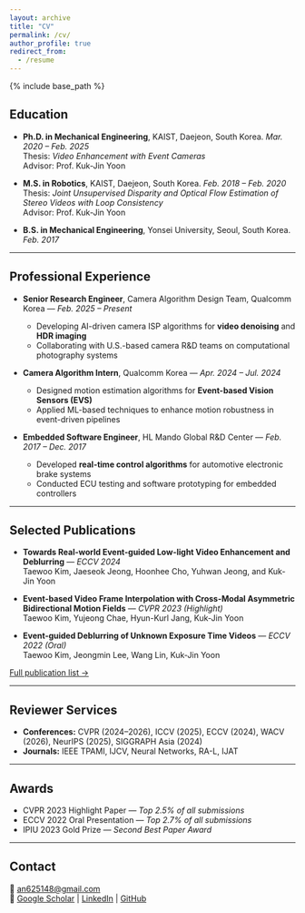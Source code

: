 ```yaml
---
layout: archive
title: "CV"
permalink: /cv/
author_profile: true
redirect_from:
  - /resume
---
```


{% include base_path %}

## Education
- **Ph.D. in Mechanical Engineering**, KAIST, Daejeon, South Korea.
  *Mar. 2020 – Feb. 2025*  
  Thesis: *Video Enhancement with Event Cameras*  
  Advisor: Prof. Kuk-Jin Yoon  

- **M.S. in Robotics**, KAIST, Daejeon, South Korea.
  *Feb. 2018 – Feb. 2020*  
  Thesis: *Joint Unsupervised Disparity and Optical Flow Estimation of Stereo Videos with Loop Consistency*  
  Advisor: Prof. Kuk-Jin Yoon  

- **B.S. in Mechanical Engineering**, Yonsei University, Seoul, South Korea.
  *Feb. 2017*  

---

## Professional Experience
- **Senior Research Engineer**, Camera Algorithm Design Team, Qualcomm Korea — *Feb. 2025 – Present*  
  - Developing AI-driven camera ISP algorithms for **video denoising** and **HDR imaging**  
  - Collaborating with U.S.-based camera R&D teams on computational photography systems  

- **Camera Algorithm Intern**, Qualcomm Korea — *Apr. 2024 – Jul. 2024*  
  - Designed motion estimation algorithms for **Event-based Vision Sensors (EVS)**  
  - Applied ML-based techniques to enhance motion robustness in event-driven pipelines  

- **Embedded Software Engineer**, HL Mando Global R&D Center — *Feb. 2017 – Dec. 2017*  
  - Developed **real-time control algorithms** for automotive electronic brake systems  
  - Conducted ECU testing and software prototyping for embedded controllers  

---

## Selected Publications
- **Towards Real-world Event-guided Low-light Video Enhancement and Deblurring** — *ECCV 2024*  
  Taewoo Kim, Jaeseok Jeong, Hoonhee Cho, Yuhwan Jeong, and Kuk-Jin Yoon

- **Event-based Video Frame Interpolation with Cross-Modal Asymmetric Bidirectional Motion Fields** — *CVPR 2023 (Highlight)*  
  Taewoo Kim, Yujeong Chae, Hyun-Kurl Jang, Kuk-Jin Yoon  

- **Event-guided Deblurring of Unknown Exposure Time Videos** — *ECCV 2022 (Oral)*  
  Taewoo Kim, Jeongmin Lee, Wang Lin, Kuk-Jin Yoon  

[Full publication list →](/publications)

---

## Reviewer Services
- **Conferences:** CVPR (2024–2026), ICCV (2025), ECCV (2024), WACV (2026), NeurIPS (2025), SIGGRAPH Asia (2024)  
- **Journals:** IEEE TPAMI, IJCV, Neural Networks, RA-L, IJAT  

---

## Awards
- CVPR 2023 Highlight Paper — *Top 2.5% of all submissions*  
- ECCV 2022 Oral Presentation — *Top 2.7% of all submissions*  
- IPIU 2023 Gold Prize — *Second Best Paper Award*  

---

## Contact
📧 an625148@gmail.com  
🔗 [Google Scholar](https://scholar.google.com/citations?user=SzKw5oYAAAAJ) | [LinkedIn](https://linkedin.com/in/taewookim-a85270168) | [GitHub](https://github.com/intelpro)
